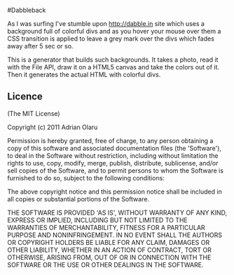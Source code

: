 #Dabbleback

As I was surfing I've stumble upon http://dabble.in site which uses a background full of colorful divs 
and as you hover your mouse over them a CSS transition is applied to leave a grey mark over the divs which fades away after 5 sec or so.

This is a generator that builds such backgrounds. It takes a photo, read it with the File API, 
draw it on a HTML5 canvas and take the colors out of it. Then it generates the actual HTML with colorful divs.

## Licence

(The MIT License)

Copyright (c) 2011 Adrian Olaru

Permission is hereby granted, free of charge, to any person obtaining a copy
of this software and associated documentation files (the 'Software'), to deal
in the Software without restriction, including without limitation the rights
to use, copy, modify, merge, publish, distribute, sublicense, and/or sell
copies of the Software, and to permit persons to whom the Software is
furnished to do so, subject to the following conditions:

The above copyright notice and this permission notice shall be included in all
copies or substantial portions of the Software.

THE SOFTWARE IS PROVIDED 'AS IS', WITHOUT WARRANTY OF ANY KIND, EXPRESS OR
IMPLIED, INCLUDING BUT NOT LIMITED TO THE WARRANTIES OF MERCHANTABILITY,
FITNESS FOR A PARTICULAR PURPOSE AND NONINFRINGEMENT. IN NO EVENT SHALL THE
AUTHORS OR COPYRIGHT HOLDERS BE LIABLE FOR ANY CLAIM, DAMAGES OR OTHER
LIABILITY, WHETHER IN AN ACTION OF CONTRACT, TORT OR OTHERWISE, ARISING FROM,
OUT OF OR IN CONNECTION WITH THE SOFTWARE OR THE USE OR OTHER DEALINGS IN THE
SOFTWARE.
